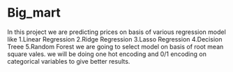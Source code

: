 # Big_mart
In this project we are predicting prices on basis of various regression model like 
1.Linear Regression
2.Ridge Regression
3.Lasso Regression
4.Decision Treee
5.Random Forest
we are going to select model on basis of root mean square vales.
we will be doing one hot encoding and 0/1 encoding on categorical variables to give better results.

